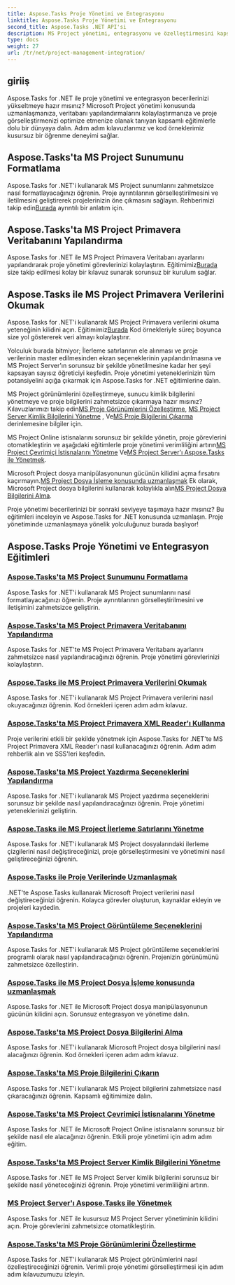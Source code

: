 ```yaml
---
title: Aspose.Tasks Proje Yönetimi ve Entegrasyonu
linktitle: Aspose.Tasks Proje Yönetimi ve Entegrasyonu
second_title: Aspose.Tasks .NET API'si
description: MS Project yönetimi, entegrasyonu ve özelleştirmesini kapsayan kapsamlı Aspose.Tasks for .NET eğitimlerini keşfedin. Proje yönetimi becerilerinizi şimdi geliştirin!
type: docs
weight: 27
url: /tr/net/project-management-integration/
---
```


## giriiş

Aspose.Tasks for .NET ile proje yönetimi ve entegrasyon becerilerinizi yükseltmeye hazır mısınız? Microsoft Project yönetimi konusunda uzmanlaşmanıza, veritabanı yapılandırmalarını kolaylaştırmanıza ve proje görselleştirmenizi optimize etmenize olanak tanıyan kapsamlı eğitimlerle dolu bir dünyaya dalın. Adım adım kılavuzlarımız ve kod örneklerimiz kusursuz bir öğrenme deneyimi sağlar.

## Aspose.Tasks'ta MS Project Sunumunu Formatlama
Aspose.Tasks for .NET'i kullanarak MS Project sunumlarını zahmetsizce nasıl formatlayacağınızı öğrenin. Proje ayrıntılarının görselleştirilmesini ve iletilmesini geliştirerek projelerinizin öne çıkmasını sağlayın. Rehberimizi takip edin[Burada](./presentation-format/) ayrıntılı bir anlatım için.

## Aspose.Tasks'ta MS Project Primavera Veritabanını Yapılandırma
 Aspose.Tasks for .NET ile MS Project Primavera Veritabanı ayarlarını yapılandırarak proje yönetimi görevlerinizi kolaylaştırın. Eğitimimiz[Burada](./primavera-database-settings/) size takip edilmesi kolay bir kılavuz sunarak sorunsuz bir kurulum sağlar.

## Aspose.Tasks ile MS Project Primavera Verilerini Okumak
 Aspose.Tasks for .NET'i kullanarak MS Project Primavera verilerini okuma yeteneğinin kilidini açın. Eğitimimiz[Burada](./primavera-data-reading/) Kod örnekleriyle süreç boyunca size yol göstererek veri almayı kolaylaştırır.

Yolculuk burada bitmiyor; İlerleme satırlarının ele alınması ve proje verilerinin master edilmesinden ekran seçeneklerinin yapılandırılmasına ve MS Project Server'ın sorunsuz bir şekilde yönetilmesine kadar her şeyi kapsayan sayısız öğreticiyi keşfedin. Proje yönetimi yeteneklerinizin tüm potansiyelini açığa çıkarmak için Aspose.Tasks for .NET eğitimlerine dalın.

 MS Project görünümlerini özelleştirmeye, sunucu kimlik bilgilerini yönetmeye ve proje bilgilerini zahmetsizce çıkarmaya hazır mısınız? Kılavuzlarımızı takip edin[MS Proje Görünümlerini Özelleştirme](./project-views/), [MS Project Server Kimlik Bilgilerini Yönetme](./project-server-credentials/) , Ve[MS Proje Bilgilerini Çıkarma](./project-information/) derinlemesine bilgiler için.

 MS Project Online istisnalarını sorunsuz bir şekilde yönetin, proje görevlerini otomatikleştirin ve aşağıdaki eğitimlerle proje yönetimi verimliliğini artırın[MS Project Çevrimiçi İstisnalarını Yönetme](./project-online-exceptions/) Ve[MS Project Server'ı Aspose.Tasks ile Yönetmek](./project-server-management/).

 Microsoft Project dosya manipülasyonunun gücünün kilidini açma fırsatını kaçırmayın.[MS Project Dosya İşleme konusunda uzmanlaşmak](./project-file-formats/) Ek olarak, Microsoft Project dosya bilgilerini kullanarak kolaylıkla alın[MS Project Dosya Bilgilerini Alma](./project-file-information/).

Proje yönetimi becerilerinizi bir sonraki seviyeye taşımaya hazır mısınız? Bu eğitimleri inceleyin ve Aspose.Tasks for .NET konusunda uzmanlaşın. Proje yönetiminde uzmanlaşmaya yönelik yolculuğunuz burada başlıyor!

## Aspose.Tasks Proje Yönetimi ve Entegrasyon Eğitimleri
### [Aspose.Tasks'ta MS Project Sunumunu Formatlama](./presentation-format/)
Aspose.Tasks for .NET'i kullanarak MS Project sunumlarını nasıl formatlayacağınızı öğrenin. Proje ayrıntılarının görselleştirilmesini ve iletişimini zahmetsizce geliştirin.
### [Aspose.Tasks'ta MS Project Primavera Veritabanını Yapılandırma](./primavera-database-settings/)
Aspose.Tasks for .NET'te MS Project Primavera Veritabanı ayarlarını zahmetsizce nasıl yapılandıracağınızı öğrenin. Proje yönetimi görevlerinizi kolaylaştırın.
### [Aspose.Tasks ile MS Project Primavera Verilerini Okumak](./primavera-data-reading/)
Aspose.Tasks for .NET'i kullanarak MS Project Primavera verilerini nasıl okuyacağınızı öğrenin. Kod örnekleri içeren adım adım kılavuz.
### [Aspose.Tasks'ta MS Project Primavera XML Reader'ı Kullanma](./primavera-xml-reader/)
Proje verilerini etkili bir şekilde yönetmek için Aspose.Tasks for .NET'te MS Project Primavera XML Reader'ı nasıl kullanacağınızı öğrenin. Adım adım rehberlik alın ve SSS'leri keşfedin.
### [Aspose.Tasks'ta MS Project Yazdırma Seçeneklerini Yapılandırma](./print-options/)
Aspose.Tasks for .NET'i kullanarak MS Project yazdırma seçeneklerini sorunsuz bir şekilde nasıl yapılandıracağınızı öğrenin. Proje yönetimi yeteneklerinizi geliştirin.
### [Aspose.Tasks ile MS Project İlerleme Satırlarını Yönetme](./progress-lines/)
Aspose.Tasks for .NET'i kullanarak MS Project dosyalarındaki ilerleme çizgilerini nasıl değiştireceğinizi, proje görselleştirmesini ve yönetimini nasıl geliştireceğinizi öğrenin.
### [Aspose.Tasks ile Proje Verilerinde Uzmanlaşmak](./project-data/)
.NET'te Aspose.Tasks kullanarak Microsoft Project verilerini nasıl değiştireceğinizi öğrenin. Kolayca görevler oluşturun, kaynaklar ekleyin ve projeleri kaydedin.
### [Aspose.Tasks'ta MS Project Görüntüleme Seçeneklerini Yapılandırma](./project-display-options/)
Aspose.Tasks for .NET'i kullanarak MS Project görüntüleme seçeneklerini programlı olarak nasıl yapılandıracağınızı öğrenin. Projenizin görünümünü zahmetsizce özelleştirin.
### [Aspose.Tasks ile MS Project Dosya İşleme konusunda uzmanlaşmak](./project-file-formats/)
Aspose.Tasks for .NET ile Microsoft Project dosya manipülasyonunun gücünün kilidini açın. Sorunsuz entegrasyon ve yönetime dalın.
### [Aspose.Tasks'ta MS Project Dosya Bilgilerini Alma](./project-file-information/)
Aspose.Tasks for .NET'i kullanarak Microsoft Project dosya bilgilerini nasıl alacağınızı öğrenin. Kod örnekleri içeren adım adım kılavuz.
### [Aspose.Tasks'ta MS Proje Bilgilerini Çıkarın](./project-information/)
Aspose.Tasks for .NET'i kullanarak MS Project bilgilerini zahmetsizce nasıl çıkaracağınızı öğrenin. Kapsamlı eğitimimize dalın.
### [Aspose.Tasks'ta MS Project Çevrimiçi İstisnalarını Yönetme](./project-online-exceptions/)
Aspose.Tasks for .NET ile Microsoft Project Online istisnalarını sorunsuz bir şekilde nasıl ele alacağınızı öğrenin. Etkili proje yönetimi için adım adım eğitim.
### [Aspose.Tasks'ta MS Project Server Kimlik Bilgilerini Yönetme](./project-server-credentials/)
Aspose.Tasks for .NET ile MS Project Server kimlik bilgilerini sorunsuz bir şekilde nasıl yöneteceğinizi öğrenin. Proje yönetimi verimliliğini artırın.
### [MS Project Server'ı Aspose.Tasks ile Yönetmek](./project-server-management/)
Aspose.Tasks for .NET ile kusursuz MS Project Server yönetiminin kilidini açın. Proje görevlerini zahmetsizce otomatikleştirin.
### [Aspose.Tasks'ta MS Proje Görünümlerini Özelleştirme](./project-views/)
Aspose.Tasks for .NET'i kullanarak MS Project görünümlerini nasıl özelleştireceğinizi öğrenin. Verimli proje yönetimi görselleştirmesi için adım adım kılavuzumuzu izleyin.